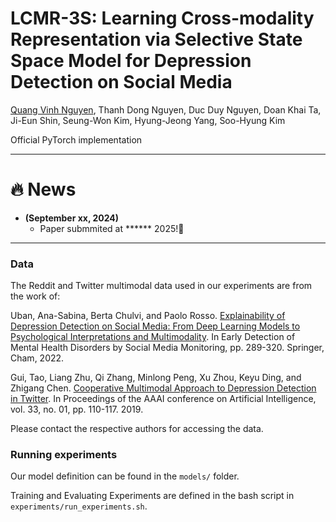 # **LCMR-3S: Learning Cross-modality Representation via Selective State Space Model for Depression Detection on Social Media**

[Quang Vinh Nguyen](https://github.com/vinhhust2806), 
Thanh Dong Nguyen,
Duc Duy Nguyen,
Doan Khai Ta,
Ji-Eun Shin,
Seung-Won Kim,
Hyung-Jeong Yang,
Soo-Hyung Kim

Official PyTorch implementation

<hr />


# :fire: News
* **(September xx, 2024)**
  * Paper submmited at ****** 2025!🎊
<hr />

### Data

The Reddit and Twitter multimodal data used in our experiments are from the work of:

Uban, Ana-Sabina, Berta Chulvi, and Paolo Rosso. [Explainability of Depression Detection on Social Media: From Deep Learning Models to Psychological Interpretations and Multimodality](https://link.springer.com/chapter/10.1007/978-3-031-04431-1_13). In Early Detection of Mental Health Disorders by Social Media Monitoring, pp. 289-320. Springer, Cham, 2022.

Gui, Tao, Liang Zhu, Qi Zhang, Minlong Peng, Xu Zhou, Keyu Ding, and Zhigang Chen. [Cooperative Multimodal Approach to Depression Detection in Twitter](https://ojs.aaai.org/index.php/AAAI/article/view/3775). In Proceedings of the AAAI conference on Artificial Intelligence, vol. 33, no. 01, pp. 110-117. 2019.

Please contact the respective authors for accessing the data.

### Running experiments

Our model definition can be found in the `models/` folder. 

Training and Evaluating Experiments are defined in the bash script in `experiments/run_experiments.sh`.
